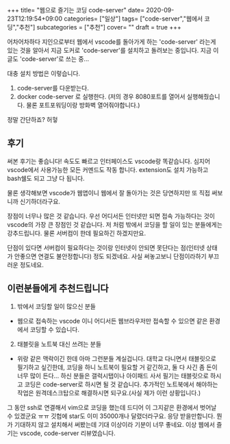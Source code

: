 +++
title= "웹으로 즐기는 코딩 code-server"
date= 2020-09-23T12:19:54+09:00
categories= ["일상"]
tags= ["code-server","웹에서 코딩","추천"]
subcategories = ["추천"]
cover= ""
draft = true
+++

어차어차하다 지인으로부터 웹에서 vscode를 돌아가게 하는 'code-server' 라는게 있는 것을 알아서 지금 도커로 'code-server'를 설치하고 돌려보는 중입니다. 지금 이 글도 'code-server'로 쓰는 중...

대충 설치 방법은 이렇습니다. 
1. code-server를 다운받는다.
2. docker code-server 로 실행한다. (저의 경우 8080포트를 열어서 실행해줬습니다. 물론 포트포워딩이랑 방화벽 열어줘야합니다.)

정말 간단하죠? 허헣

## 후기

써본 후기는 좋습니다! 속도도 빠르고 인터페이스도 vscode랑 똑같습니다. 심지어 vscode에서 사용가능한 모든 커멘드도 작동 합니다. 
extension도 설치 가능하고 bash쉘도 되고 그냥 다 됩니다.

물론 생각해보면 vscode가 웹앱이니 웹에서 잘 돌아가는 것은 당연하지만 또 직접 써보니까 신기하더라구요.

장점이 너무나 많은 것 같습니다. 우선 어디서든 인터넷만 되면 접속 가능하다는 것이 vscode의 가장 큰 장점인 것 같습니다. 저 처럼 밖에서 코딩을 할 일이 있는 분들에게는 강추드립니다. 물론 서버컴이 한데 필요하긴 하겠지만요. 

단점이 있다면 서버컴이 필요하다는 것이랑 인터넷이 안되면 못단다는 점(인터넷 상태가 안좋으면 연결도 불안정합니다) 정도 되겠네요. 사실 써놓고보니 단점이라하기 부끄러운 정도네요.

## 이런분들에게 추천드립니다

1. 밖에서 코딩할 일이 많으신 분들
 - 웹으로 접속하는 vscode 이니 어디서든 웹브라우저만 접속할 수 있으면 같은 환경에서 코딩할 수 있습니다. 

2. 태블릿을 노트북 대신 쓰려는 분들
 - 위랑 같은 맥락이긴 한데 아마 그런분들 계실겁니다. 대학교 다니면서 태블릿으로 필기하고 싶긴한데, 코딩을 하니 노트북이 필요할 거 같긴하고, 둘 다 사긴 좀 돈이 너무 많이 든다... 하신 분들은 갤럭시탭이나 아이패드 사서 필기는 태블릿으로 하시고 코딩은 code-server로 하시면 될 것 같습니다. 추가적인 노트북에서 해야하는 작업은 원격데스크탑으로 해결하시면 되구요.(사실 제가 이런 상황입니다.) 

그 동안 ssh로 연결해서 vim으로 코딩을 했는데 드디어 이 그지같은 환경에서 벗어날 수 있겠군요 ㅠㅠ 깃헙에 star도 이미 35000개나 달렸더라구요. 응당 받을만합니다. 뭔가 기대하지 않고 설치해서 써봤는데 기대 이상이라 기분이 너무 좋네요. 이상 웹에서 즐기는 vscode, code-server 리뷰였습니다.